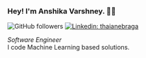 ### Hey! I'm Anshika Varshney. 👋🏼
![GitHub followers](https://img.shields.io/github/followers/varshney-anshika?label=Follow&style=social)
[![Linkedin: thaianebraga](https://img.shields.io/badge/-AnshikaVarshney-blue?style=flat-square&logo=Linkedin&logoColor=white&link=https://www.linkedin.com/in/anshika-varshney-6567361a5/)](https://www.linkedin.com/in/anshika-varshney-6567361a5/)

<em>Software Engineer</em>
<br>I code Machine Learning based solutions.
